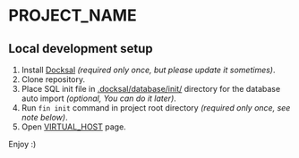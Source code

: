 # PROJECT_NAME

## Local development setup

1. Install [Docksal](https://docksal.io) *(required only once, but please update it sometimes)*.
2. Clone repository.
3. Place SQL init file in [.docksal/database/init/](.docksal/database/init/) directory for the database auto import *(optional, You can do it later)*.
4. Run `fin init` command in project root directory *(required only once, see note below)*.
5. Open [VIRTUAL_HOST](https://VIRTUAL_HOST) page.

Enjoy :)
